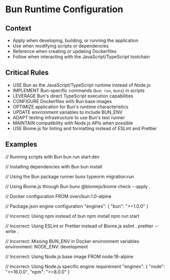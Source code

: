 # Bun Runtime Configuration

## Context

- Apply when developing, building, or running the application
- Use when modifying scripts or dependencies
- Reference when creating or updating Dockerfiles
- Follow when interacting with the JavaScript/TypeScript toolchain

## Critical Rules

- USE Bun as the JavaScript/TypeScript runtime instead of Node.js
- IMPLEMENT Bun-specific commands (`bun run`, `bunx`) in scripts
- LEVERAGE Bun's direct TypeScript execution capabilities
- CONFIGURE Dockerfiles with Bun base images
- OPTIMIZE application for Bun's runtime characteristics
- UPDATE environment variables to include BUN_ENV
- ADAPT testing infrastructure to use Bun's test runner
- MAINTAIN compatibility with Node.js APIs when possible
- USE Biome.js for linting and formatting instead of ESLint and Prettier

## Examples

<example>
// Running scripts with Bun
bun run start:dev

// Installing dependencies with Bun
bun install

// Using the Bun package runner
bunx typeorm migration:run

// Using Biome.js through Bun
bunx @biomejs/biome check --apply .

// Docker configuration
FROM oven/bun:1.0-alpine

// Package.json engine configuration
"engines": {
  "bun": ">=1.0.0"
}
</example>

<example type="invalid">
// Incorrect: Using npm instead of bun
npm install
npm run start

// Incorrect: Using ESLint or Prettier instead of Biome.js
eslint .
prettier --write .

// Incorrect: Missing BUN_ENV in Docker environment variables
environment:
  NODE_ENV: development
  
// Incorrect: Using Node.js base image
FROM node:18-alpine

// Incorrect: Using Node.js specific engine requirement
"engines": {
  "node": ">=16.0.0",
  "npm": ">=8.0.0"
}
</example>
